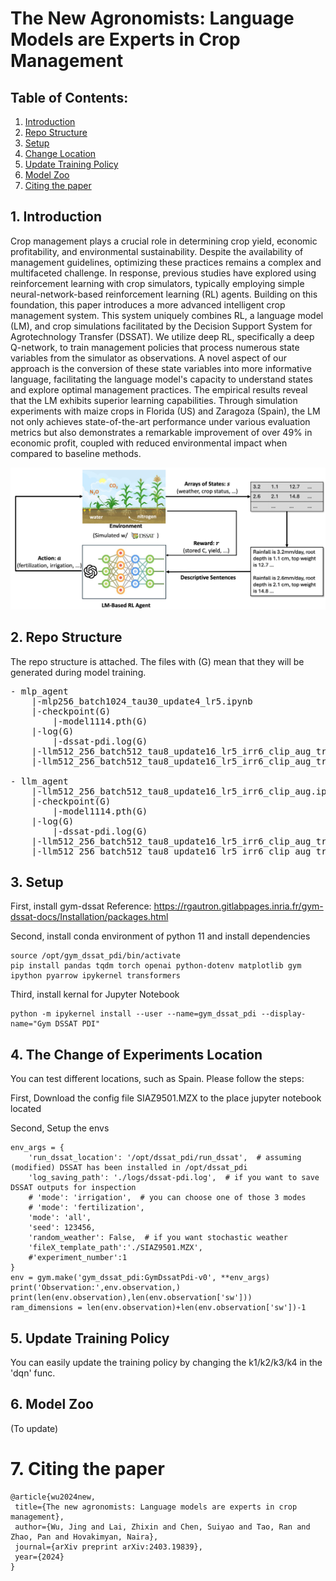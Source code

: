 # The New Agronomists: Language Models are Experts in Crop Management

## Table of Contents:

1. [Introduction](#introduction)
2. [Repo Structure](#Repo-Structure)
3. [Setup](#Setup)
4. [Change Location](#Change-Location)
5. [Update Training Policy](#Update-Training-Policy)
6. [Model Zoo](#model-zoo)
7. [Citing the paper](#citing-the-paper)


## 1. Introduction
Crop management plays a crucial role in determining crop yield, economic profitability, and environmental sustainability. Despite the availability of management guidelines, optimizing these practices remains a complex and multifaceted challenge. In response, previous studies have explored using reinforcement learning with crop simulators, typically employing simple neural-network-based reinforcement learning (RL) agents. Building on this foundation, this paper introduces a more advanced intelligent crop management system. This system uniquely combines RL, a language model (LM), and crop simulations facilitated by the Decision Support System for Agrotechnology Transfer (DSSAT). We utilize deep RL, specifically a deep Q-network, to train management policies that process numerous state variables from the simulator as observations. A novel aspect of our approach is the conversion of these state variables into more informative language, facilitating the language model's capacity to understand states and explore optimal management practices. The empirical results reveal that the LM exhibits superior learning capabilities. Through simulation experiments with maize crops in Florida (US) and Zaragoza (Spain), the LM not only achieves state-of-the-art performance under various evaluation metrics but also demonstrates a remarkable improvement of over 49\% in economic profit, coupled with reduced environmental impact when compared to baseline methods.

![framework](assets/framework.png)  

## 2. Repo Structure

The repo structure is attached. The files with (G) mean that they will be generated during model training. 

<pre>
- mlp_agent
    |-mlp256_batch1024_tau30_update4_lr5.ipynb
    |-checkpoint(G)
        |-model1114.pth(G)
    |-log(G)
        |-dssat-pdi.log(G)
    |-llm512_256_batch512_tau8_update16_lr5_irr6_clip_aug_train.pdf(G)
    |-llm512_256_batch512_tau8_update16_lr5_irr6_clip_aug_train.xlsx(G)

- llm_agent
    |-llm512_256_batch512_tau8_update16_lr5_irr6_clip_aug.ipynb
    |-checkpoint(G)
        |-model1114.pth(G)
    |-log(G)
        |-dssat-pdi.log(G)
    |-llm512_256_batch512_tau8_update16_lr5_irr6_clip_aug_train.pdf(G)
    |-llm512_256_batch512_tau8_update16_lr5_irr6_clip_aug_train.xlsx(G)
</pre>

## 3. Setup

First, install gym-dssat
Reference: https://rgautron.gitlabpages.inria.fr/gym-dssat-docs/Installation/packages.html

Second, install conda environment of python 11 and install dependencies  
```
source /opt/gym_dssat_pdi/bin/activate
pip install pandas tqdm torch openai python-dotenv matplotlib gym ipython pyarrow ipykernel transformers
```

Third, install kernal for Jupyter Notebook 
```
python -m ipykernel install --user --name=gym_dssat_pdi --display-name="Gym DSSAT PDI"
```

## 4. The Change of Experiments Location
You can test different locations, such as Spain. Please follow the steps: 

First, Download the config file SIAZ9501.MZX to the place jupyter notebook located
   
Second, Setup the envs
```
env_args = {
    'run_dssat_location': '/opt/dssat_pdi/run_dssat',  # assuming (modified) DSSAT has been installed in /opt/dssat_pdi
    'log_saving_path': './logs/dssat-pdi.log',  # if you want to save DSSAT outputs for inspection
    # 'mode': 'irrigation',  # you can choose one of those 3 modes
    # 'mode': 'fertilization',
    'mode': 'all',
    'seed': 123456,
    'random_weather': False,  # if you want stochastic weather
    'fileX_template_path':'./SIAZ9501.MZX',
    #'experiment_number':1
}
env = gym.make('gym_dssat_pdi:GymDssatPdi-v0', **env_args)
print('Observation:',env.observation,)
print(len(env.observation),len(env.observation['sw']))
ram_dimensions = len(env.observation)+len(env.observation['sw'])-1
```

## 5. Update Training Policy
You can easily update the training policy by changing the k1/k2/k3/k4 in the 'dqn' func.


## 6. Model Zoo
(To update)



# 7. Citing the paper 
 ```
@article{wu2024new,
  title={The new agronomists: Language models are experts in crop management},
  author={Wu, Jing and Lai, Zhixin and Chen, Suiyao and Tao, Ran and Zhao, Pan and Hovakimyan, Naira},
  journal={arXiv preprint arXiv:2403.19839},
  year={2024}
}
 ```




